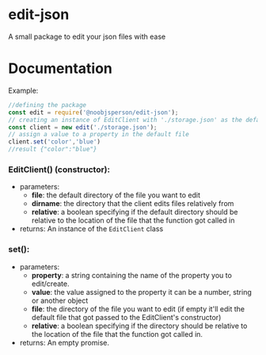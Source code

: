 # edit-json
A small package to edit your json files with ease
# Documentation
Example:
```js
//defining the package
const edit = require('@noobjsperson/edit-json');
// creating an instance of EditClient with './storage.json' as the default file
const client = new edit('./storage.json');
// assign a value to a property in the default file
client.set('color','blue')
//result {"color":"blue"}
```
### **EditClient() (constructor):**
* parameters: 
  * **file**: the default directory of the file you want to edit
  * **dirname**: the directory that the client edits files relatively from
  * **relative**: a boolean specifying if the default directory should be relative to the location of the file that the function got called in
* returns:
An instance of the `EditClient` class
### **set():**
* parameters:
  * **property**: a string containing the name of the property you to edit/create.
  * **value**: the value assigned to the property it can be a number, string or another object
  * **file**: the directory of the file you want to edit (if empty it'll edit the default file that got passed to the EditClient's constructor)
  * **relative**: a boolean specifying if the directory should be relative to the location of the file that the function got called in.
* returns:
An empty promise.


